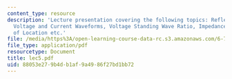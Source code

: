 ```yaml
---
content_type: resource
description: 'Lecture presentation covering the following topics: Reflection Coefficient,
  Voltage and Current Waveforms, Voltage Standing Wave Ratio, Impedance as a Function
  of Location etc.'
file: /media/https%3A/open-learning-course-data-rc.s3.amazonaws.com/6-776-high-speed-communication-circuits-spring-2005/88053e279b4db1af9a4986f27bd1bb72_lec5.pdf
file_type: application/pdf
resourcetype: Document
title: lec5.pdf
uid: 88053e27-9b4d-b1af-9a49-86f27bd1bb72
---
```

